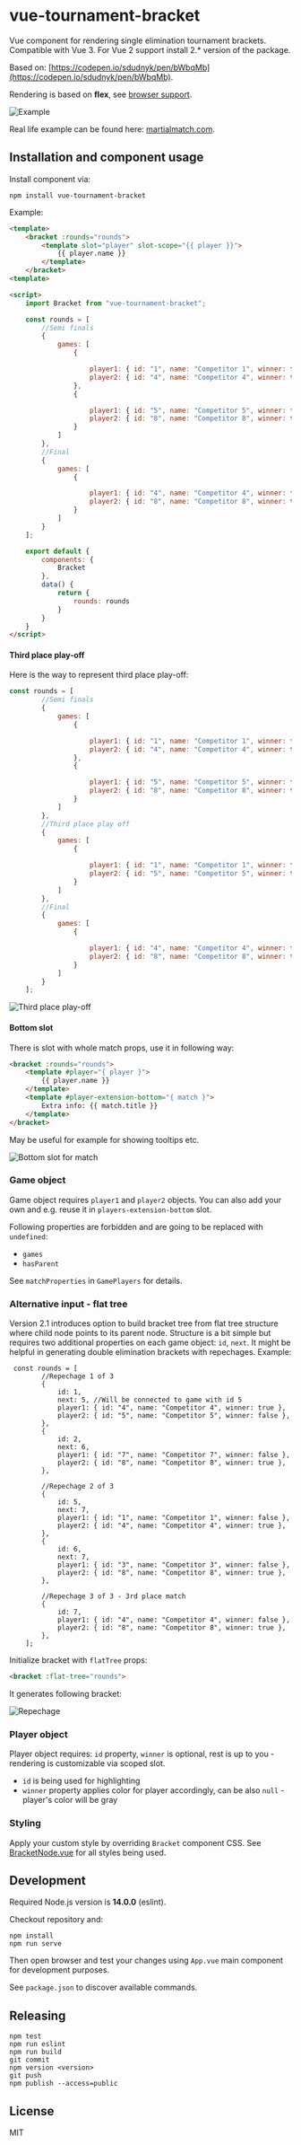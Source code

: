 # vue-tournament-bracket

Vue component for rendering single elimination tournament brackets. Compatible with Vue 3. For Vue 2 support install 2.* version of the package.

Based on: [https://codepen.io/sdudnyk/pen/bWbqMb](https://codepen.io/sdudnyk/pen/bWbqMb).

Rendering is based on **flex**, see [browser support](https://caniuse.com/#feat=flexbox).

![Example](https://github.com/kamilwylegala/vue-tournament-bracket/raw/master/docs/example.png)

Real life example can be found here: [martialmatch.com](https://martialmatch.com/).
 
## Installation and component usage

Install component via:
```
npm install vue-tournament-bracket
```

Example:
```html
<template>
    <bracket :rounds="rounds">
        <template slot="player" slot-scope="{{ player }}">
            {{ player.name }}
        </template>
    </bracket>
<template>

<script>
    import Bracket from "vue-tournament-bracket";

    const rounds = [
        //Semi finals
        {
            games: [
                {

                    player1: { id: "1", name: "Competitor 1", winner: false },
                    player2: { id: "4", name: "Competitor 4", winner: true },
                },
                {

                    player1: { id: "5", name: "Competitor 5", winner: false },
                    player2: { id: "8", name: "Competitor 8", winner: true },
                }
            ]
        },
        //Final
        {
            games: [
                {

                    player1: { id: "4", name: "Competitor 4", winner: false },
                    player2: { id: "8", name: "Competitor 8", winner: true },
                }
            ]
        }
    ];

    export default {
        components: {
            Bracket
        },
        data() {
            return {
                rounds: rounds
            }
        }
    }
</script>
```

#### Third place play-off

Here is the way to represent third place play-off:
```javascript
const rounds = [
        //Semi finals
        {
            games: [
                {

                    player1: { id: "1", name: "Competitor 1", winner: false },
                    player2: { id: "4", name: "Competitor 4", winner: true },
                },
                {

                    player1: { id: "5", name: "Competitor 5", winner: false },
                    player2: { id: "8", name: "Competitor 8", winner: true },
                }
            ]
        },
        //Third place play off
        {
            games: [
                {

                    player1: { id: "1", name: "Competitor 1", winner: false },
                    player2: { id: "5", name: "Competitor 5", winner: true },
                }
            ]
        },
        //Final
        {
            games: [
                {

                    player1: { id: "4", name: "Competitor 4", winner: false },
                    player2: { id: "8", name: "Competitor 8", winner: true },
                }
            ]
        }
    ];
```

![Third place play-off](https://github.com/kamilwylegala/vue-tournament-bracket/raw/master/docs/thirdplaceplayoff.png)

#### Bottom slot

There is slot with whole match props, use it in following way:
```html
<bracket :rounds="rounds">
    <template #player="{ player }">
        {{ player.name }}
    </template>
    <template #player-extension-bottom="{ match }">
        Extra info: {{ match.title }}
    </template>
</bracket>
```
May be useful for example for showing tooltips etc.

![Bottom slot for match](https://github.com/kamilwylegala/vue-tournament-bracket/raw/master/docs/bottom-slot.png)

### Game object

Game object requires `player1` and `player2` objects. You can also add your own and e.g. reuse it in `players-extension-bottom` slot.

Following properties are forbidden and are going to be replaced with `undefined`:
- `games`
- `hasParent`

See `matchProperties` in `GamePlayers` for details.

### Alternative input - flat tree

Version 2.1 introduces option to build bracket tree from flat tree structure where child node points to its parent node. Structure is a bit simple but requires two additional properties on each game object: `id`, `next`. It might be helpful in generating double elimination brackets with repechages. Example:

```
 const rounds = [
        //Repechage 1 of 3
        {
            id: 1,
            next: 5, //Will be connected to game with id 5
            player1: { id: "4", name: "Competitor 4", winner: true },
            player2: { id: "5", name: "Competitor 5", winner: false },
        },
        {
            id: 2,
            next: 6,
            player1: { id: "7", name: "Competitor 7", winner: false },
            player2: { id: "8", name: "Competitor 8", winner: true },
        },

        //Repechage 2 of 3
        {
            id: 5,
            next: 7,
            player1: { id: "1", name: "Competitor 1", winner: false },
            player2: { id: "4", name: "Competitor 4", winner: true },
        },
        {
            id: 6,
            next: 7,
            player1: { id: "3", name: "Competitor 3", winner: false },
            player2: { id: "8", name: "Competitor 8", winner: true },
        },
        
        //Repechage 3 of 3 - 3rd place match
        {
            id: 7,
            player1: { id: "4", name: "Competitor 4", winner: false },
            player2: { id: "8", name: "Competitor 8", winner: true },
        },
    ];
```

Initialize bracket with `flatTree` props:
```html
<bracket :flat-tree="rounds">
```

It generates following bracket:

![Repechage](https://github.com/kamilwylegala/vue-tournament-bracket/raw/master/docs/flat-tree.png)


### Player object

Player object requires: `id` property, `winner` is optional, rest is up to you - rendering is customizable via scoped slot.

- `id` is being used for highlighting
- `winner` property applies color for player accordingly, can be also `null` - player's color will be gray

### Styling

Apply your custom style by overriding `Bracket` component CSS. See [BracketNode.vue](./src/components/BracketNode.vue) for all styles being used.

## Development

Required Node.js version is **14.0.0** (eslint).

Checkout repository and:
```
npm install
npm run serve
```

Then open browser and test your changes using `App.vue` main component for development purposes.

See `package.json` to discover available commands.

## Releasing

```
npm test
npm run eslint
npm run build
git commit
npm version <version>
git push
npm publish --access=public
```

## License

MIT
